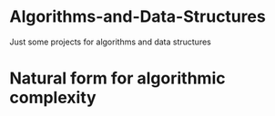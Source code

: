 # Algorithms-and-Data-Structures
Just some projects for algorithms and data structures
# Natural form for algorithmic complexity
<script type="text/javascript"
        src="https://cdnjs.cloudflare.com/ajax/libs/mathjax/2.7.0/MathJax.js?config=TeX-AMS_CHTML">
       \\[ a^2 = b^2 + c^2 \\] 
        </script>
